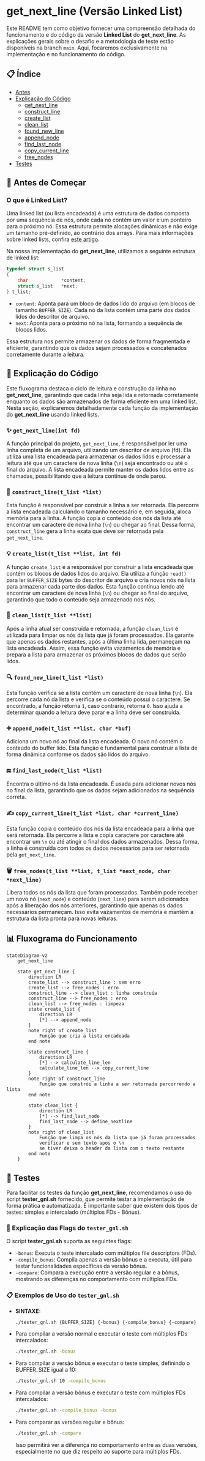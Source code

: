 # get_next_line (Versão Linked List)
Este README tem como objetivo fornecer uma compreensão detalhada do funcionamento e do código da versão **Linked List** do **get_next_line**. As explicações gerais sobre o desafio e a metodologia de teste estão disponíveis na branch `main`. Aqui, focaremos exclusivamente na implementação e no funcionamento do código.

## 📋 Índice
- [Antes](#Antes-de-Começar)
- [Explicação do Código](#explicação-do-código)
  - [get_next_line](#get_next_line)
  - [construct_line](#construct_line)
  - [create_list](#create_list)
  - [clean_list](#clean_list)
  - [found_new_line](#found_new_line)
  - [append_node](#append_node)
  - [find_last_node](#find_last_node)
  - [copy_current_line](#copy_current_line)
  - [free_nodes](#free_nodes)
- [Testes](#testes)

## 🚀 Antes de Começar
### O que é Linked List?
Uma linked list (ou lista encadeada) é uma estrutura de dados composta por uma sequência de nós, onde cada nó contém um valor e um ponteiro para o próximo nó. Essa estrutura permite alocações dinâmicas e não exige um tamanho pré-definido, ao contrário dos arrays. Para mais informações sobre linked lists, confira [este artigo](https://www.simplilearn.com/tutorials/c-tutorial/singly-linked-list-in-c).

Na nossa implementação do **get_next_line**, utilizamos a seguinte estrutura de linked list:

```c
typedef struct s_list
{
	char			*content;
	struct s_list	*next;
} t_list;
```

- `content`: Aponta para um bloco de dados lido do arquivo (em blocos de tamanho `BUFFER_SIZE`). Cada nó da lista contém uma parte dos dados lidos do descritor de arquivo.
- `next`: Aponta para o próximo nó na lista, formando a sequência de blocos lidos.

Essa estrutura nos permite armazenar os dados de forma fragmentada e eficiente, garantindo que os dados sejam processados e concatenados corretamente durante a leitura.

## 📜 Explicação do Código

Este fluxograma destaca o ciclo de leitura e construção da linha no **get_next_line**, garantindo que cada linha seja lida e retornada corretamente enquanto os dados são armazenados de forma eficiente em uma linked list.
Nesta seção, explicaremos detalhadamente cada função da implementação do **get_next_line** usando linked lists.

### ✨ `get_next_line(int fd)`
A função principal do projeto, `get_next_line`, é responsável por ler uma linha completa de um arquivo, utilizando um descritor de arquivo (fd). Ela utiliza uma lista encadeada para armazenar os dados lidos e processar a leitura até que um caractere de nova linha (`\n`) seja encontrado ou até o final do arquivo. A lista encadeada permite manter os dados lidos entre as chamadas, possibilitando que a leitura continue de onde parou.

### 📜 `construct_line(t_list *list)`
Esta função é responsável por construir a linha a ser retornada. Ela percorre a lista encadeada calculando o tamanho necessário e, em seguida, aloca memória para a linha. A função copia o conteúdo dos nós da lista até encontrar um caractere de nova linha (`\n`) ou chegar ao final. Dessa forma, `construct_line` gera a linha exata que deve ser retornada pela `get_next_line`.

### 💡 `create_list(t_list **list, int fd)`
A função `create_list` é a responsável por construir a lista encadeada que contém os blocos de dados lidos do arquivo. Ela utiliza a função `read()` para ler `BUFFER_SIZE` bytes do descritor de arquivo e cria novos nós na lista para armazenar cada parte dos dados. Esta função continua lendo até encontrar um caractere de nova linha (`\n`) ou chegar ao final do arquivo, garantindo que todo o conteúdo seja armazenado nos nós.

### 🔧 `clean_list(t_list **list)`
Após a linha atual ser construída e retornada, a função `clean_list` é utilizada para limpar os nós da lista que já foram processados. Ela garante que apenas os dados restantes, após a última linha lida, permaneçam na lista encadeada. Assim, essa função evita vazamentos de memória e prepara a lista para armazenar os próximos blocos de dados que serão lidos.

### 🔍 `found_new_line(t_list *list)`
Esta função verifica se a lista contém um caractere de nova linha (`\n`). Ela percorre cada nó da lista e verifica se o conteúdo possui o caractere. Se encontrado, a função retorna `1`, caso contrário, retorna `0`. Isso ajuda a determinar quando a leitura deve parar e a linha deve ser construída.

### ➕ `append_node(t_list **list, char *buf)`
Adiciona um novo nó ao final da lista encadeada. O novo nó contém o conteúdo do buffer lido. Esta função é fundamental para construir a lista de forma dinâmica conforme os dados são lidos do arquivo.

### 🔚 `find_last_node(t_list *list)`
Encontra o último nó da lista encadeada. É usada para adicionar novos nós no final da lista, garantindo que os dados sejam adicionados na sequência correta.

### ✍️ `copy_current_line(t_list *list, char *current_line)`
Esta função copia o conteúdo dos nós da lista encadeada para a linha que será retornada. Ela percorre a lista e copia caractere por caractere até encontrar um `\n` ou até atingir o final dos dados armazenados. Dessa forma, a linha é construída com todos os dados necessários para ser retornada pela `get_next_line`.

### 🗑️ `free_nodes(t_list **list, t_list *next_node, char *next_line)`
Libera todos os nós da lista que foram processados. Também pode receber um novo nó (`next_node`) e conteúdo (`next_line`) para serem adicionados após a liberação dos nós anteriores, garantindo que apenas os dados necessários permaneçam. Isso evita vazamentos de memória e mantém a estrutura da lista pronta para novas leituras.

## 📊 Fluxograma do Funcionamento
```mermaid
stateDiagram-v2
    get_next_line

    state get_next_line {
        direction LR
        create_list --> construct_line : sem erro
        create_list --> free_nodes : erro
        construct_line --> clean_list : linha construía
        construct_line --> free_nodes : erro
        clean_list --> free_nodes : limpeza
        state create_list {
            direction LR
            [*] --> append_node 
        }
        note right of create_list
            Função que cria a lista encadeada
        end note
        
        state construct_line {
            direction LR
            [*] --> calculate_line_len
            calculate_line_len --> copy_current_line
        }
        note right of construct_line
            Função que constrói a linha a ser retornada percorrendo a lista
        end note

        state clean_list {
            direction LR
            [*] --> find_last_node
            find_last_node --> define_nextline
        }
        note right of clean_list
            Função que limpa os nós da lista que já foram processados
            verificar e sem texto apos o \n
            se tiver deixa o header da lista com o texto restante
        end note
    }

```

## 🧪 Testes
Para facilitar os testes da função **get_next_line**, recomendamos o uso do script **tester_gnl.sh** fornecido, que permite testar a implementação de forma prática e automatizada. É importante saber que existem dois tipos de testes: simples e intercalado (múltiplos FDs - Bônus).

### 🚩 Explicação das Flags do `tester_gnl.sh`
O script **tester_gnl.sh** suporta as seguintes flags:

- `-bonus`: Executa o teste intercalado com múltiplos file descriptors (FDs).
- `-compile_bonus`: Compila apenas a versão bônus e a executa, útil para testar funcionalidades específicas da versão bônus.
- `-compare`: Compara a execução entre a versão regular e a bônus, mostrando as diferenças no comportamento com múltiplos FDs.

### 📋 Exemplos de Uso do `tester_gnl.sh`
- **SINTAXE:**
  ```bash
  ./tester_gnl.sh {BUFFER_SIZE} {-bonus} {-compile_bonus} {-compare}
  ```
- Para compilar a versão normal e executar o teste com múltiplos FDs intercalados:
  ```bash
  ./tester_gnl.sh -bonus
  ```
- Para compilar a versão bônus e executar o teste simples, definindo o BUFFER_SIZE igual a 10:
  ```bash
  ./tester_gnl.sh 10 -compile_bonus
  ```
- Para compilar a versão bônus e executar o teste com múltiplos FDs intercalados:
  ```bash
  ./tester_gnl.sh -compile_bonus -bonus
  ```
- Para comparar as versões regular e bônus:
  ```bash
  ./tester_gnl.sh -compare
  ```
  Isso permitirá ver a diferença no comportamento entre as duas versões, especialmente no que diz respeito ao suporte para múltiplos FDs.

